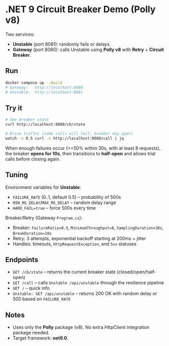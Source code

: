 # .NET 9 Circuit Breaker Demo (Polly v8)

Two services:
- **Unstable** (port 8081): randomly fails or delays.
- **Gateway** (port 8080): calls Unstable using **Polly v8** with **Retry** + **Circuit Breaker**.

## Run
```bash
docker compose up --build
# Gateway:   http://localhost:8080
# Unstable:  http://localhost:8081
```

## Try it
```bash
# See breaker state
curl http://localhost:8080/cb/state

# Drive traffic (some calls will fail; breaker may open)
watch -n 0.5 curl -s http://localhost:8080/call | jq
```

When enough failures occur (>=50% within 30s, with at least 8 requests), the breaker **opens for 10s**, then transitions to **half-open** and allows trial calls before closing again.

## Tuning
Environment variables for **Unstable**:
- `FAILURE_RATE` (0..1, default 0.5) – probability of 500s
- `MIN_MS_DELAY`/`MAX_MS_DELAY` – random delay range
- `HARD_FAIL=true` – force 500s every time

Breaker/Retry (Gateway `Program.cs`):
- Breaker: `FailureRatio=0.5`, `MinimumThroughput=8`, `SamplingDuration=30s`, `BreakDuration=10s`
- Retry: 3 attempts, exponential backoff starting at 200ms + jitter
- Handles: timeouts, `HttpRequestException`, and `5xx` statuses

## Endpoints
- `GET /cb/state` – returns the current breaker state (closed/open/half-open)
- `GET /call` – calls `Unstable /api/unstable` through the resilience pipeline
- `GET /` – quick info
- `Unstable: GET /api/unstable` – returns 200 OK with random delay or 500 based on `FAILURE_RATE`

## Notes
- Uses only the **Polly** package (v8). No extra HttpClient integration package needed.
- Target framework: **net9.0**.
